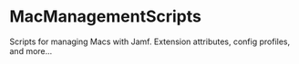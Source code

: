 # MacManagementScripts
Scripts for managing Macs with Jamf. Extension attributes, config profiles, and more...
